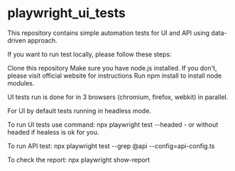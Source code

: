 # playwright_ui_tests

This repository contains simple automation tests for UI and API using data-driven approach.

If you want to run test locally, please follow these steps:

Clone this repository
Make sure you have node.js installed. If you don't, please visit official website for instructions
Run npm install to install node modules.

UI tests run is done for in 3 browsers (chromium, firefox, webkit) in parallel.

For UI by default tests running in headless mode.

To run UI tests use command: npx playwright test --headed - or without headed if healess is ok for you.

To run API test: npx playwright test --grep @api --config=api-config.ts

To check the report: npx playwright show-report